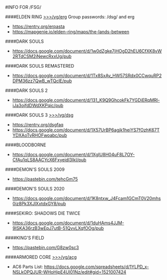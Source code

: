 #INFO FOR /FSG/

####ELDEN RING
[>>>/vg/erg](https://boards.4channel.org/vg/catalog#s=erg)
Group passwords: /dsg/ and erg
- https://rentry.org/erpasta
- https://mapgenie.io/elden-ring/maps/the-lands-between

####DARK SOULS
- https://docs.google.com/document/d/1w0dZgke7jHOgD2hEU6CfXK8vW2RTdCSM2iNewcRxxUg/pub

####DARK SOULS REMASTERED
- https://docs.google.com/document/d/1Tx8SxAv_HW57SRdx0CCwquRP2DPM36zz7QwB_wTQclE/pub

####DARK SOULS 2
- https://docs.google.com/document/d/131_K9Q9GhcokFk7YGDiERqMRl-iJa3ojfdDWdXKPqic/pub

####DARK SOULS 3
[>>>/vg/dsg](https://boards.4channel.org/vg/catalog#s=dsg)
- https://rentry.org/dsgfaq
- https://docs.google.com/document/d/1X57UrBP6agjk1heiYS7fOzhK67TYDXAoTvRHOFwoabc/pub

####BLOODBORNE
- https://docs.google.com/document/d/1XgIU8H04uF8L7OY-CfAu1qLS8AACYcX6Fxyeidl3IkI/pub

####DEMON'S SOULS 2009
- https://pastebin.com/tehcGm75 

####DEMON'S SOULS 2020
- https://docs.google.com/document/d/1K8ntxw_J4Fcam1GCmT0V20mhs0iz8Pk3XJlXxtdxGY8/pub

####SEKIRO: SHADOWS DIE TWICE
- https://docs.google.com/document/d/1duHAms4JJM-9ISKA36rzB3wEpJ7utB-51QvvLXqfOOg/pub

####KING'S FIELD
- https://pastebin.com/G8zw0sc3 

####ARMORED CORE
[>>>/vg/acg](https://boards.4channel.org/vg/catalog#s=acg)
- AC6 Parts List: https://docs.google.com/spreadsheets/d/1YLPD_x-NSLkOPQJUR-WHoHipE4UI01Nz/edit#gid=1521007424